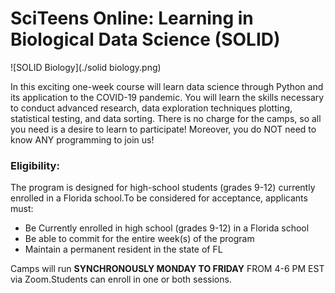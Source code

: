 # SciTeens Online: Learning in Biological Data Science (SOLID)

![SOLID Biology](./solid biology.png)

In this exciting one-week course will learn data science through Python and its application to the COVID-19 pandemic.  You will learn the skills necessary to conduct advanced research, data exploration techniques plotting, statistical testing, and data sorting. There is no charge for the camps, so all you need is a desire to learn to participate! Moreover, you do NOT need to know ANY programming to join us! 

### Eligibility:
The program is designed for high-school students (grades 9-12) currently enrolled in a Florida school.To be considered for acceptance, applicants must:
- Be Currently enrolled in high school (grades 9-12) in a Florida school
- Be able to commit for the entire week(s) of the program
- Maintain a permanent resident in the state of FL

Camps will run **SYNCHRONOUSLY MONDAY TO FRIDAY** FROM 4-6 PM EST via Zoom.Students can enroll in one or both sessions.